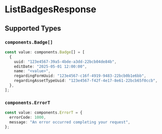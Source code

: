# ListBadgesResponse


## Supported Types

### `components.Badge[]`

```typescript
const value: components.Badge[] = [
  {
    uuid: "123e4567-39a5-4bde-a3dd-22bcb04de84b",
    editDate: "2025-05-01 12:00:00",
    name: "<value>",
    regardingFormUuid: "123e4567-c16f-4919-9483-22bcb0b1e6bb",
    regardingAssetTypeUuid: "123e4567-f42f-4e17-8e61-22bcb65f0ccb",
  },
];
```

### `components.ErrorT`

```typescript
const value: components.ErrorT = {
  errorCode: 1000,
  message: "An error occurred completing your request",
};
```

